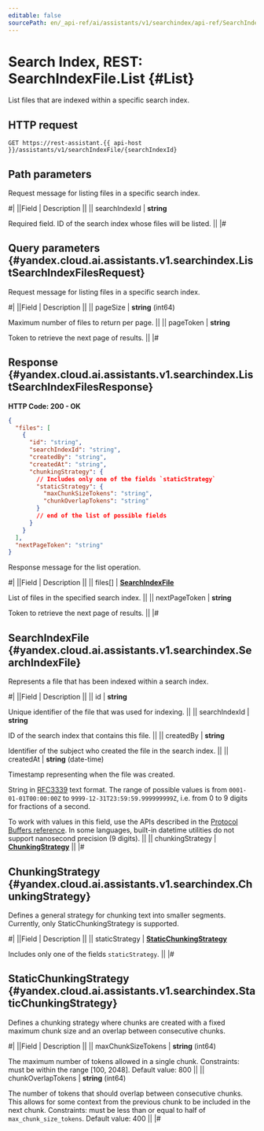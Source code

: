 ```yaml
---
editable: false
sourcePath: en/_api-ref/ai/assistants/v1/searchindex/api-ref/SearchIndexFile/list.md
---
```


# Search Index, REST: SearchIndexFile.List {#List}

List files that are indexed within a specific search index.

## HTTP request

```
GET https://rest-assistant.{{ api-host }}/assistants/v1/searchIndexFile/{searchIndexId}
```

## Path parameters

Request message for listing files in a specific search index.

#|
||Field | Description ||
|| searchIndexId | **string**

Required field. ID of the search index whose files will be listed. ||
|#

## Query parameters {#yandex.cloud.ai.assistants.v1.searchindex.ListSearchIndexFilesRequest}

Request message for listing files in a specific search index.

#|
||Field | Description ||
|| pageSize | **string** (int64)

Maximum number of files to return per page. ||
|| pageToken | **string**

Token to retrieve the next page of results. ||
|#

## Response {#yandex.cloud.ai.assistants.v1.searchindex.ListSearchIndexFilesResponse}

**HTTP Code: 200 - OK**

```json
{
  "files": [
    {
      "id": "string",
      "searchIndexId": "string",
      "createdBy": "string",
      "createdAt": "string",
      "chunkingStrategy": {
        // Includes only one of the fields `staticStrategy`
        "staticStrategy": {
          "maxChunkSizeTokens": "string",
          "chunkOverlapTokens": "string"
        }
        // end of the list of possible fields
      }
    }
  ],
  "nextPageToken": "string"
}
```

Response message for the list operation.

#|
||Field | Description ||
|| files[] | **[SearchIndexFile](#yandex.cloud.ai.assistants.v1.searchindex.SearchIndexFile)**

List of files in the specified search index. ||
|| nextPageToken | **string**

Token to retrieve the next page of results. ||
|#

## SearchIndexFile {#yandex.cloud.ai.assistants.v1.searchindex.SearchIndexFile}

Represents a file that has been indexed within a search index.

#|
||Field | Description ||
|| id | **string**

Unique identifier of the file that was used for indexing. ||
|| searchIndexId | **string**

ID of the search index that contains this file. ||
|| createdBy | **string**

Identifier of the subject who created the file in the search index. ||
|| createdAt | **string** (date-time)

Timestamp representing when the file was created.

String in [RFC3339](https://www.ietf.org/rfc/rfc3339.txt) text format. The range of possible values is from
`0001-01-01T00:00:00Z` to `9999-12-31T23:59:59.999999999Z`, i.e. from 0 to 9 digits for fractions of a second.

To work with values in this field, use the APIs described in the
[Protocol Buffers reference](https://developers.google.com/protocol-buffers/docs/reference/overview).
In some languages, built-in datetime utilities do not support nanosecond precision (9 digits). ||
|| chunkingStrategy | **[ChunkingStrategy](#yandex.cloud.ai.assistants.v1.searchindex.ChunkingStrategy)** ||
|#

## ChunkingStrategy {#yandex.cloud.ai.assistants.v1.searchindex.ChunkingStrategy}

Defines a general strategy for chunking text into smaller segments.
Currently, only StaticChunkingStrategy is supported.

#|
||Field | Description ||
|| staticStrategy | **[StaticChunkingStrategy](#yandex.cloud.ai.assistants.v1.searchindex.StaticChunkingStrategy)**

Includes only one of the fields `staticStrategy`. ||
|#

## StaticChunkingStrategy {#yandex.cloud.ai.assistants.v1.searchindex.StaticChunkingStrategy}

Defines a chunking strategy where chunks are created with a fixed maximum chunk size and an overlap between consecutive chunks.

#|
||Field | Description ||
|| maxChunkSizeTokens | **string** (int64)

The maximum number of tokens allowed in a single chunk.
Constraints: must be within the range [100, 2048].
Default value: 800 ||
|| chunkOverlapTokens | **string** (int64)

The number of tokens that should overlap between consecutive chunks.
This allows for some context from the previous chunk to be included in the next chunk.
Constraints: must be less than or equal to half of `max_chunk_size_tokens`.
Default value: 400 ||
|#